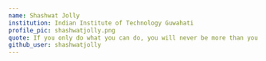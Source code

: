 ```yaml
---
name: Shashwat Jolly
institution: Indian Institute of Technology Guwahati
profile_pic: shashwatjolly.png
quote: If you only do what you can do, you will never be more than you are now.
github_user: shashwatjolly
---
```

